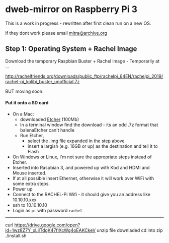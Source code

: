 # dweb-mirror on Raspberry Pi 3

This is a work in progress - rewritten after first clean run on a new OS.

If they dont work please email mitra@archive.org

## Step 1: Operating System + Rachel Image

Download the temporary Raspbian Buster + Rachel image - 
Temporarily at ...

http://rachelfriends.org/downloads/public_ftp/rachelpi_64EN/rachelpi_2019/rachel-pi_kolibi_buster_unofficial.7z

BUT moving soon.

#### Put it onto a SD card
* On a Mac:
  * downloaded [Etcher](https://www.balena.io/etcher/) (100Mb)
  * In a terminal window find the download - its an odd .7z format that balenaEtcher can't handle
  * Run Etcher,
    * select the .img file expanded in the step above
    * insert a largish (e.g. 16GB or up) as the destination and tell it to Flash
* On Windows or Linux, I'm not sure the appropriate steps instead of Etcher. 
* Inserted into Raspbian 3, and powered up with Kbd and HDMI and Mouse inserted. 
* If at all possible insert Ethernet, otherwise it will work over WiFi with some extra steps.
* Power up
* Connect to the RACHEL-Pi Wifi - it should give you an address like 10.10.10.xxx
* ssh to 10.10.10.10
* Login as `pi` with password `rachel`


---

curl https://drive.google.com/open?id=1wz8Z7Y_xLilTdgK47flXcWg4oEAKCkeV
unzip file downladed
cd into zip 
./install.sh 